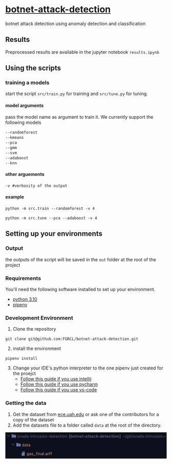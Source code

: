 # [botnet-attack-detection](https://github.com/FGRCL/scada-intrusion-detection)
botnet attack detection using anomaly detection and classification

## Results
Preprocessed results are available in the jupyter notebook `results.ipynb`

## Using the scripts

### training a models
start the script `src/train.py` for training and `src/tune.py` for tuning. 

#### model arguments
pass the model name as argument to train it. We currently support the following models
```shell
--randomforest
--kmeans
--pca
--gmm
--svm
--adaboost
--knn
```

#### other arguements
```shell
-v #verbosity of the output
```

#### example
```shell
python -m src.train --randomforest -v 4
```
```shell
python -m src.tune --pca --adaboost -v 4
```

## Setting up your environments

### Output
the outputs of the script will be saved in the `out` folder at the root of the project

### Requirements
You'll need the following software installed to set up your environment.
- [python 3.10](https://www.python.org/)
- [pipenv](https://pipenv.pypa.io/en/latest/)

### Development Environment
1. Clone the repository
```shell
git clone git@github.com:FGRCL/botnet-attack-detection.git
```
2. install the environment
```shell
pipenv install
```
3. Change your IDE's python interpreter to the one pipenv just created for the proejct
    - [Follow this guide if you use intellij](https://www.jetbrains.com/help/idea/pipenv.html)
    - [Follow this guide if you use pycharm](https://www.jetbrains.com/help/pycharm/pipenv.html)
    - [Follow this guide if you use vs-code](https://code.visualstudio.com/docs/python/environments#_work-with-python-interpreters)

### Getting the data

1. Get the dataset from [ece.uah.edu](http://www.ece.uah.edu/~thm0009/icsdatasets/gas_final.arff) or ask one of the contributors for a copy of the dataset
2. Add the datasets file to a folder called `data` at the root of the directory.

![img.png](img.png)
